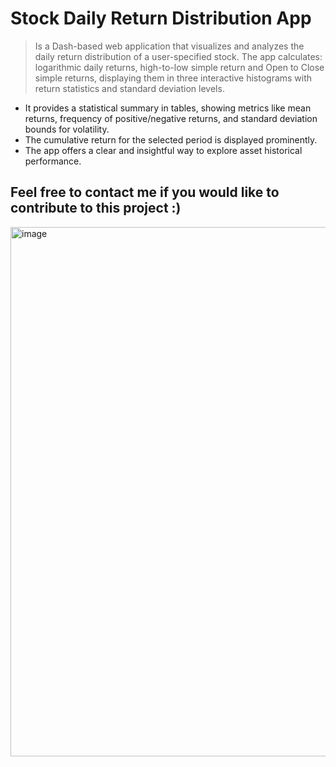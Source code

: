 # Stock Daily Return Distribution App
> Is a Dash-based web application that visualizes and analyzes the daily return distribution of a user-specified stock.
The app calculates:
>  logarithmic daily returns,
> high-to-low simple return and Open to Close simple returns,
>  displaying them in three interactive histograms with return statistics and standard deviation levels.

* It provides a statistical summary in tables, showing metrics like mean returns, frequency of positive/negative returns, and standard deviation bounds for volatility.
* The cumulative return for the selected period is displayed prominently.
* The app offers a clear and insightful way to explore asset historical performance.
## Feel free to contact me if you would like to contribute to this project :)
<img width="1754" height="847" alt="image" src="https://github.com/user-attachments/assets/a7b4611a-1db7-4b78-9a5c-1be4930e6d41" />
